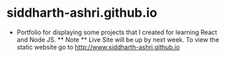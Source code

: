# siddharth-ashri.github.io
- Portfolio for displaying some projects that I created for learning React and Node JS.
** Note ** 
Live Site will be up by next week. To view the static website go to http://www.siddharth-ashri.github.io
